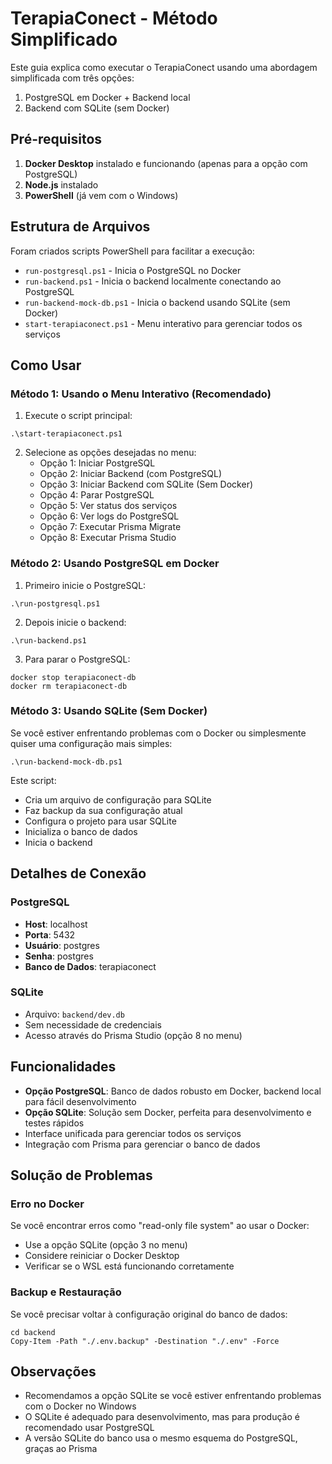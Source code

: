 # TerapiaConect - Método Simplificado

Este guia explica como executar o TerapiaConect usando uma abordagem simplificada com três opções:

1. PostgreSQL em Docker + Backend local
2. Backend com SQLite (sem Docker)

## Pré-requisitos

1. **Docker Desktop** instalado e funcionando (apenas para a opção com PostgreSQL)
2. **Node.js** instalado
3. **PowerShell** (já vem com o Windows)

## Estrutura de Arquivos

Foram criados scripts PowerShell para facilitar a execução:

- `run-postgresql.ps1` - Inicia o PostgreSQL no Docker
- `run-backend.ps1` - Inicia o backend localmente conectando ao PostgreSQL
- `run-backend-mock-db.ps1` - Inicia o backend usando SQLite (sem Docker)
- `start-terapiaconect.ps1` - Menu interativo para gerenciar todos os serviços

## Como Usar

### Método 1: Usando o Menu Interativo (Recomendado)

1. Execute o script principal:

```
.\start-terapiaconect.ps1
```

2. Selecione as opções desejadas no menu:
   - Opção 1: Iniciar PostgreSQL
   - Opção 2: Iniciar Backend (com PostgreSQL)
   - Opção 3: Iniciar Backend com SQLite (Sem Docker)
   - Opção 4: Parar PostgreSQL
   - Opção 5: Ver status dos serviços
   - Opção 6: Ver logs do PostgreSQL
   - Opção 7: Executar Prisma Migrate
   - Opção 8: Executar Prisma Studio

### Método 2: Usando PostgreSQL em Docker

1. Primeiro inicie o PostgreSQL:

```
.\run-postgresql.ps1
```

2. Depois inicie o backend:

```
.\run-backend.ps1
```

3. Para parar o PostgreSQL:

```
docker stop terapiaconect-db
docker rm terapiaconect-db
```

### Método 3: Usando SQLite (Sem Docker)

Se você estiver enfrentando problemas com o Docker ou simplesmente quiser uma configuração mais simples:

```
.\run-backend-mock-db.ps1
```

Este script:
- Cria um arquivo de configuração para SQLite
- Faz backup da sua configuração atual
- Configura o projeto para usar SQLite
- Inicializa o banco de dados
- Inicia o backend

## Detalhes de Conexão

### PostgreSQL
- **Host**: localhost
- **Porta**: 5432
- **Usuário**: postgres
- **Senha**: postgres
- **Banco de Dados**: terapiaconect

### SQLite
- Arquivo: `backend/dev.db`
- Sem necessidade de credenciais
- Acesso através do Prisma Studio (opção 8 no menu)

## Funcionalidades

- **Opção PostgreSQL**: Banco de dados robusto em Docker, backend local para fácil desenvolvimento
- **Opção SQLite**: Solução sem Docker, perfeita para desenvolvimento e testes rápidos
- Interface unificada para gerenciar todos os serviços
- Integração com Prisma para gerenciar o banco de dados

## Solução de Problemas

### Erro no Docker

Se você encontrar erros como "read-only file system" ao usar o Docker:
- Use a opção SQLite (opção 3 no menu)
- Considere reiniciar o Docker Desktop
- Verificar se o WSL está funcionando corretamente

### Backup e Restauração

Se você precisar voltar à configuração original do banco de dados:
```
cd backend
Copy-Item -Path "./.env.backup" -Destination "./.env" -Force
```

## Observações

- Recomendamos a opção SQLite se você estiver enfrentando problemas com o Docker no Windows
- O SQLite é adequado para desenvolvimento, mas para produção é recomendado usar PostgreSQL
- A versão SQLite do banco usa o mesmo esquema do PostgreSQL, graças ao Prisma 